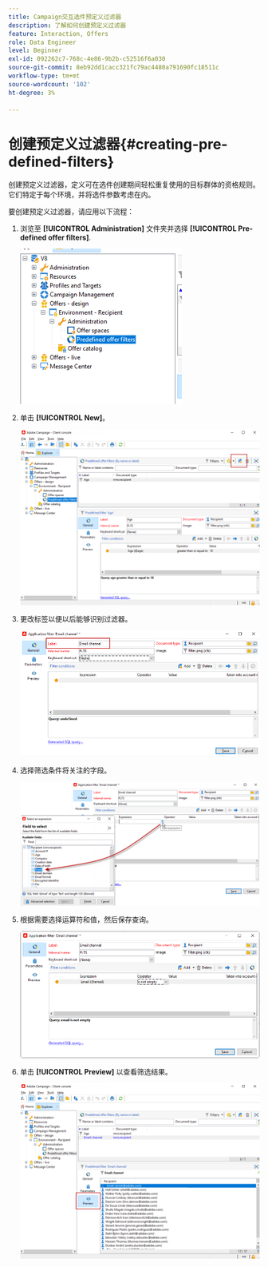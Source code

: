 ```yaml
---
title: Campaign交互选件预定义过滤器
description: 了解如何创建预定义过滤器
feature: Interaction, Offers
role: Data Engineer
level: Beginner
exl-id: 092262c7-768c-4e86-9b2b-c52516f6a030
source-git-commit: 8eb92dd1cacc321fc79ac4480a791690fc18511c
workflow-type: tm+mt
source-wordcount: '102'
ht-degree: 3%

---
```


# 创建预定义过滤器{#creating-pre-defined-filters}

创建预定义过滤器，定义可在选件创建期间轻松重复使用的目标群体的资格规则。 它们特定于每个环境，并将选件参数考虑在内。

要创建预定义过滤器，请应用以下流程：

1. 浏览至 **[!UICONTROL Administration]** 文件夹并选择 **[!UICONTROL Pre-defined offer filters]**.

   ![](assets/offer_filter_create_005.png)

1. 单击 **[!UICONTROL New]**。

   ![](assets/offer_filter_create_001.png)

1. 更改标签以便以后能够识别过滤器。

   ![](assets/offer_filter_create_002.png)

1. 选择筛选条件将关注的字段。

   ![](assets/offer_filter_create_003.png)

1. 根据需要选择运算符和值，然后保存查询。

   ![](assets/offer_filter_create_004.png)

1. 单击 **[!UICONTROL Preview]** 以查看筛选结果。

   ![](assets/offer_filter_create_006.png)
